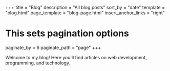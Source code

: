 +++
title = "Blog"
description = "All blog posts"
sort_by = "date"
template = "blog.html"
page_template = "blog-page.html"
insert_anchor_links = "right"
# This sets pagination options
paginate_by = 6
paginate_path = "page"
+++

Welcome to my blog! Here you'll find articles on web development, programming, and technology.